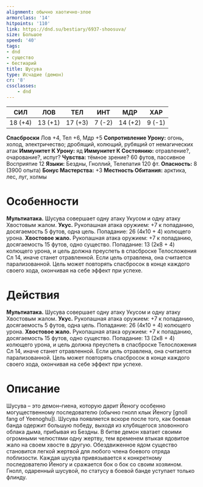 ```yaml
---
alignment: обычно хаотично-злое
armorclass: '14'
hitpoints: '110'
link: https://dnd.su/bestiary/6937-shoosuva/
size: Большое
speed: '40'
tags:
- dnd
- существо
- бестиарий
title: Шусува
type: Исчадие (демон)
cr: '8'
cssclasses:
    - dnd
---
```



| СИЛ | ЛОВ | ТЕЛ | ИНТ | МДР | ХАР |
|---|---|---|---|---|---|
| 18 (+4) | 13 (+1) | 17 (+3) | 7 (-2) | 14 (+2) | 9 (-1) |
**Спасброски** Лов +4, Тел +6, Мдр +5
**Сопротивление Урону:** огонь, холод, электричество; дробящий, колющий, рубящий от немагических атак
**Иммунитет К Урону:** яд
**Иммунитет К Состоянию:** отравление?, очарование?, испуг?
**Чувства:** тёмное зрение? 60 футов, пассивное Восприятие 12
**Языки:** Бездны, Гноллий, Телепатия 120 фт.
**Опасность:** 8 (3900 опыта)
**Бонус Мастерства:** +3
**Местность Обитания:** арктика, лес, луг, холмы


# Особенности
**Мультиатака.** Шусува совершает одну атаку Укусом и одну атаку Хвостовым жалом.
**Укус.** Рукопашная атака оружием: +7 к попаданию, досягаемость 5 футов, одна цель. Попадание: 26 (4к10 + 4) колющего урона.
**Хвостовое жало.** Рукопашная атака оружием: +7 к попаданию, досягаемость 15 футов, одно существо. Попадание: 13 (2к8 + 4) колющего урона, и цель должна преуспеть в спасброске Телосложения Сл 14, иначе станет отравленной. Если цель отравлена, она считается парализованной. Цель может повторять спасбросок в конце каждого своего хода, окончивая на себе эффект при успехе.


# Действия
**Мультиатака.** Шусува совершает одну атаку Укусом и одну атаку Хвостовым жалом.
**Укус.** Рукопашная атака оружием: +7 к попаданию, досягаемость 5 футов, одна цель. Попадание: 26 (4к10 + 4) колющего урона.
**Хвостовое жало.** Рукопашная атака оружием: +7 к попаданию, досягаемость 15 футов, одно существо. Попадание: 13 (2к8 + 4) колющего урона, и цель должна преуспеть в спасброске Телосложения Сл 14, иначе станет отравленной. Если цель отравлена, она считается парализованной. Цель может повторять спасбросок в конце каждого своего хода, окончивая на себе эффект при успехе.


# Описание
 Шусува – это демон–гиена, которую дарит Йеногу особенно могущественному последователю (обычно гнолл клык Йеногу [gnoll fang of Yeenoghu]). Шусува появляется вскоре после того, как боевая банда одержит большую победу, выходя из клубящегося зловонного облака дыма, прибывая из Бездны. В битве демон хватает своими огромными челюстями одну жертву, тем временем втыкая ядовитое жало на своем хвосте в другую. Обездвиженное ядом существо становится легкой жертвой для любого члена боевого отряда поблизости. Каждая шусува привязывается к конкретному последователю Йеногу и сражается бок о бок со своим хозяином. Гнолл, одаренный шусувой, по статусу в боевой банде уступает только флинду.